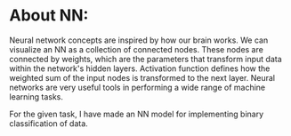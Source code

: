 # About NN:
Neural network concepts are inspired by how our brain works. We can visualize an NN as a collection of connected nodes. These nodes are connected by weights, which are the parameters that transform input data within the network's hidden layers. Activation function defines how the weighted sum of the input nodes is transformed to the next layer. Neural networks are very useful tools in performing a wide range of machine learning tasks.

For the given task, I have made an NN model for implementing binary classification of data.
